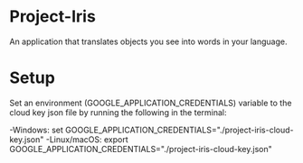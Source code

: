 # Project-Iris

An application that translates objects you see into words in your language. 

# Setup

Set an environment (GOOGLE_APPLICATION_CREDENTIALS) variable to the cloud key json file by running the following in the terminal:

-Windows: set GOOGLE_APPLICATION_CREDENTIALS="./project-iris-cloud-key.json"
-Linux/macOS: export GOOGLE_APPLICATION_CREDENTIALS="./project-iris-cloud-key.json"
